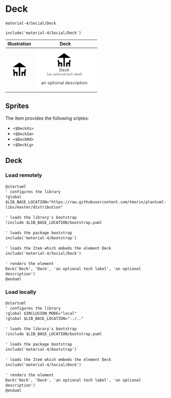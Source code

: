 # Deck


```text
material-4/Social/Deck
```

```text
include('material-4/Social/Deck')
```



| Illustration | Deck |
| :---: | :---: |
| ![illustration for Illustration](../../material-4/Social/Deck.png) | ![illustration for Deck](../../material-4/Social/Deck.Local.png) |



## Sprites
The item provides the following sriptes:

- `<$DeckXs>`
- `<$DeckSm>`
- `<$DeckMd>`
- `<$DeckLg>`





## Deck

### Load remotely
```plantuml
@startuml
' configures the library
!global $LIB_BASE_LOCATION="https://raw.githubusercontent.com/tmorin/plantuml-libs/master/distribution"

' loads the library's bootstrap
!include $LIB_BASE_LOCATION/bootstrap.puml

' loads the package bootstrap
include('material-4/bootstrap')

' loads the Item which embeds the element Deck
include('material-4/Social/Deck')

' renders the element
Deck('Deck', 'Deck', 'an optional tech label', 'an optional description')
@enduml
```

### Load locally
```plantuml
@startuml
' configures the library
!global $INCLUSION_MODE="local"
!global $LIB_BASE_LOCATION="../.."

' loads the library's bootstrap
!include $LIB_BASE_LOCATION/bootstrap.puml

' loads the package bootstrap
include('material-4/bootstrap')

' loads the Item which embeds the element Deck
include('material-4/Social/Deck')

' renders the element
Deck('Deck', 'Deck', 'an optional tech label', 'an optional description')
@enduml
```

